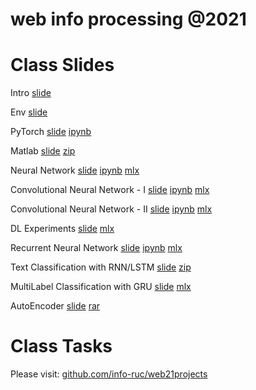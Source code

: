 # web info processing @2021


# Class Slides

Intro [slide](https://info-ruc.github.io/web21/Web@21.pdf) 

Env [slide](https://info-ruc.github.io/web21/env.pdf) 

PyTorch [slide](https://info-ruc.github.io/web21/pytorch.pdf) [ipynb](https://github.com/info-ruc/web21/blob/master/pytorch-tut.ipynb)

Matlab [slide](https://info-ruc.github.io/web21/matlab.pdf) [zip](https://github.com/info-ruc/web21/blob/master/deeplearning_course_files.zip)

Neural Network [slide](https://info-ruc.github.io/web21/nn.pdf) [ipynb](https://github.com/info-ruc/web21/blob/master/nn.ipynb) [mlx](https://github.com/info-ruc/web21/blob/master/lr_network.mlx)

Convolutional Neural Network - I [slide](https://info-ruc.github.io/web21/cnn1.pdf) [ipynb](https://github.com/info-ruc/web21/blob/master/cnn1.ipynb) [mlx](https://github.com/info-ruc/web21/blob/master/cnn1.mlx)

Convolutional Neural Network - II [slide](https://info-ruc.github.io/web21/cnn2.pdf) [ipynb](https://github.com/info-ruc/web21/blob/master/cnn2.ipynb) [mlx](https://github.com/info-ruc/web21/blob/master/cnn2.mlx)

DL Experiments [slide](https://info-ruc.github.io/web21/dl_exp.pdf) [mlx](https://github.com/info-ruc/web21/blob/master/dl_exp.mlx)

Recurrent Neural Network [slide](https://info-ruc.github.io/web21/rnn.pdf) [ipynb](https://github.com/info-ruc/web21/blob/master/rnn.ipynb) [mlx](https://github.com/info-ruc/web21/blob/master/rnn.mlx)

Text Classification with RNN/LSTM [slide](https://info-ruc.github.io/web21/lstm.pdf) [zip](https://github.com/info-ruc/web21/blob/master/lstm.zip)

MultiLabel Classification with GRU [slide](https://info-ruc.github.io/web21/multilabel.pdf) [mlx](https://github.com/info-ruc/web21/blob/master/MultiLabelTextClassificationUsingDeepLearningExample.mlx)

AutoEncoder [slide](https://info-ruc.github.io/web21/ae.pdf) [rar](https://github.com/info-ruc/web21/blob/master/GenerateTextUsingAutoencodersExample.rar)


# Class Tasks 

Please visit: [github.com/info-ruc/web21projects](https://github.com/info-ruc/web21projects/blob/main/webtasks.md)


